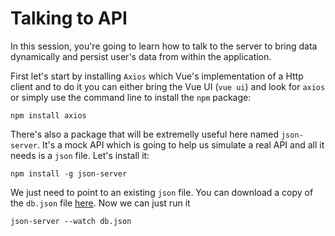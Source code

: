 # Talking to API

In this session, you're going to learn how to talk to the server to bring data dynamically and persist user's data from within the application.

First let's start by installing `Axios` which Vue's implementation of a Http client and to do it you can either bring the Vue UI (`vue ui`) and look for `axios` or simply use the command line to install the `npm` package:

```
npm install axios
```

There's also a package that will be extremelly useful here named `json-server`. It's a mock API which is going to help us simulate a real API and all it needs is a `json` file. Let's install it:

```
npm install -g json-server
```

We just need to point to an existing `json` file. You can download a copy of the `db.json` file [here](../sample/db.json). Now we can just run it

```
json-server --watch db.json
```
